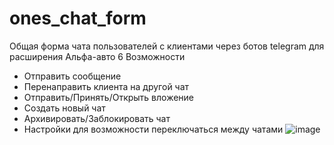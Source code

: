 # ones_chat_form
Общая форма чата пользователей с клиентами через ботов telegram для расширения Альфа-авто 6
Возможности
* Отправить сообщение
* Перенаправить клиента на другой чат
* Отправить/Принять/Открыть вложение
* Создать новый чат
* Архивировать/Заблокировать чат
* Настройки для возможности переключаться между чатами
![image](https://github.com/user-attachments/assets/43799434-566a-4101-ac66-8bbe18377dd3)
